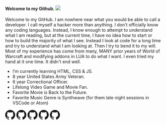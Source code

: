 #### Welcome to my Github. <img src="https://media.giphy.com/media/hvRJCLFzcasrR4ia7z/giphy.gif" width="25px">

<p align="left">
Welcome to my GitHub. I am nowhere near what you would be able to call a developer. I call myself a hacker more than anything. I don't officially know any coding languages. Instead, I know enough to attempt to understand what I am reading, but at the current time, I have no idea how to start or how to build the majority of what I see. Instead I look at code for a long time and try to understand what I am looking at. Then I try to bend it to my will. Most of my experience has come from many, MANY prior years of World of Warcraft and modifying addons in LUA to do what I want. I even tried my hand at it one time. It didn't end well.

- I’m currently learning HTML, CSS & JS. 
- 8 year United States Army Veteran.
- 6 year Correctional Officer.
- Lifelong Video Game and Movie Fan.
- Favorite Movie is Back to the Future.
- Favorite Music Genre is Synthwave (for them late night sessions in VSCode or Atom)
</p>

<p align="left">
  <a href="https://github.com/peterthehan"><img alt="GitHub" height="32" width="32" src="assets/github.svg"></a>
  <a href="https://github.com/peterthehan"><img alt="GitHub" height="32" width="32" src="assets/github.svg"></a>
  <a href="https://github.com/peterthehan"><img alt="GitHub" height="32" width="32" src="assets/github.svg"></a>
  <a href="https://github.com/peterthehan"><img alt="GitHub" height="32" width="32" src="assets/github.svg"></a>
  <a href="https://github.com/peterthehan"><img alt="GitHub" height="32" width="32" src="assets/github.svg"></a> 
</p>

<!--
**krevan88/krevan88** is a ✨ _special_ ✨ repository because its `README.md` (this file) appears on your GitHub profile.

Here are some ideas to get you started:

- 🔭 I’m currently working on ...
- 🌱 I’m currently learning ...
- 👯 I’m looking to collaborate on ...
- 🤔 I’m looking for help with ...
- 💬 Ask me about ...
- 📫 How to reach me: ...
- 😄 Pronouns: ...
- ⚡ Fun fact: ...
-->
